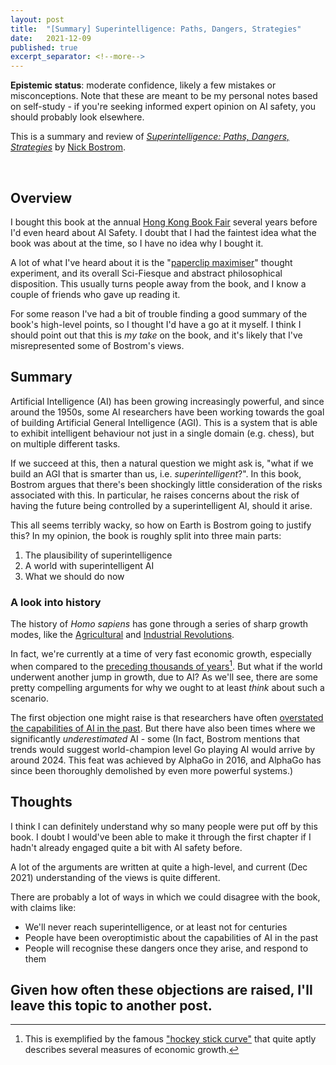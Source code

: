 ```yaml
---
layout: post
title:  "[Summary] Superintelligence: Paths, Dangers, Strategies"
date:   2021-12-09
published: true
excerpt_separator: <!--more-->
---
```


<!--more-->

 **Epistemic status**: moderate confidence, likely a few mistakes or misconceptions. Note that these are meant to be my personal notes based on self-study - if you're seeking informed expert opinion on AI safety, you should probably look elsewhere.

 This is a summary and review of *[Superintelligence: Paths, Dangers, Strategies](https://en.wikipedia.org/wiki/Superintelligence:_Paths,_Dangers,_Strategies)* by [Nick Bostrom](https://www.nickbostrom.com/). 

 <br />

## Overview
I bought this book at the annual [Hong Kong Book Fair](https://en.wikipedia.org/wiki/Hong_Kong_Book_Fair) several years before I'd even heard about AI Safety. I doubt that I had the faintest idea what the book was about at the time, so I have no idea why I bought it. 

A lot of what I've heard about it is the "[paperclip maximiser](https://www.lesswrong.com/tag/paperclip-maximizer)" thought experiment, and its overall Sci-Fiesque and abstract philosophical disposition. This usually turns people away from the book, and I know a couple of friends who gave up reading it. 

For some reason I've had a bit of trouble finding a good summary of the book's high-level points, so I thought I'd have a go at it myself. I think I should point out that this is *my take* on the book, and it's likely that I've misrepresented some of Bostrom's views.  

 ## Summary
Artificial Intelligence (AI) has been growing increasingly powerful, and since around the 1950s, some AI researchers have been working towards the goal of building Artificial General Intelligence (AGI). This is a system that is able to exhibit intelligent behaviour not just in a single domain (e.g. chess), but on multiple different tasks. 

If we succeed at this, then a natural question we might ask is, "what if we build an AGI that is smarter than us, i.e. *superintelligent*?". In this book, Bostrom argues that there's been shockingly little consideration of the risks associated with this. In particular, he raises concerns about the risk of having the future being controlled by a superintelligent AI, should it arise. 

This all seems terribly wacky, so how on Earth is Bostrom going to justify this? In my opinion, the book is roughly split into three main parts: 
1. The plausibility of superintelligence
2. A world with superintelligent AI
3. What we should do now

 ### A look into history
The history of *Homo sapiens* has gone through a series of sharp growth modes, like the [Agricultural](https://en.wikipedia.org/wiki/Agricultural_revolution) and [Industrial Revolutions](https://en.wikipedia.org/wiki/Industrial_Revolution). 

In fact, we're currently at a time of very fast economic growth, especially when compared to the [preceding thousands of years](https://en.wikipedia.org/wiki/Human_history)[^1]. But what if the world underwent another jump in growth, due to AI? As we'll see, there are some pretty compelling arguments for why we ought to at least *think* about such a scenario. 



The first objection one might raise is that researchers have often [overstated the capabilities of AI in the past](https://en.wikipedia.org/wiki/AI_winter). But there have also been times where we significantly *underestimated* AI - some 
(In fact, Bostrom mentions that trends would suggest world-champion level Go playing AI would arrive by around 2024. This feat was achieved by AlphaGo in 2016, and AlphaGo has since been thoroughly demolished by even more powerful systems.)

## Thoughts
I think I can definitely understand why so many people were put off by this book. I doubt I would've been able to make it through the first chapter if I hadn't already engaged quite a bit with AI safety before. 

A lot of the arguments are written at quite a high-level, and current (Dec 2021) understanding of the views is quite different. 

There are probably a lot of ways in which we could disagree with the book, with claims like: 
* We'll never reach superintelligence, or at least not for centuries
* People have been overoptimistic about the capabilities of AI in the past
* People will recognise these dangers once they arise, and respond to them

Given how often these objections are raised, I'll leave this topic to another post. 
---

[^1]: This is exemplified by the famous ["hockey stick curve"](https://www.core-econ.org/the-economy/book/text/01.html) that quite aptly describes several measures of economic growth. 